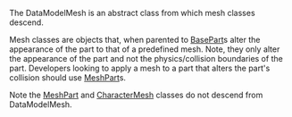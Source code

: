 The DataModelMesh is an abstract class from which mesh classes descend.

Mesh classes are objects that, when parented to [BasePart](https://developer.roblox.com/en-us/api-reference/class/BasePart)s alter the appearance of the part to that of a predefined mesh. Note, they only alter the appearance of the part and not the physics/collision boundaries of the part. Developers looking to apply a mesh to a part that alters the part's collision should use [MeshPart](https://developer.roblox.com/en-us/api-reference/class/MeshPart)s.

Note the [MeshPart](https://developer.roblox.com/en-us/api-reference/class/MeshPart) and [CharacterMesh](https://developer.roblox.com/en-us/api-reference/class/CharacterMesh) classes do not descend from DataModelMesh.